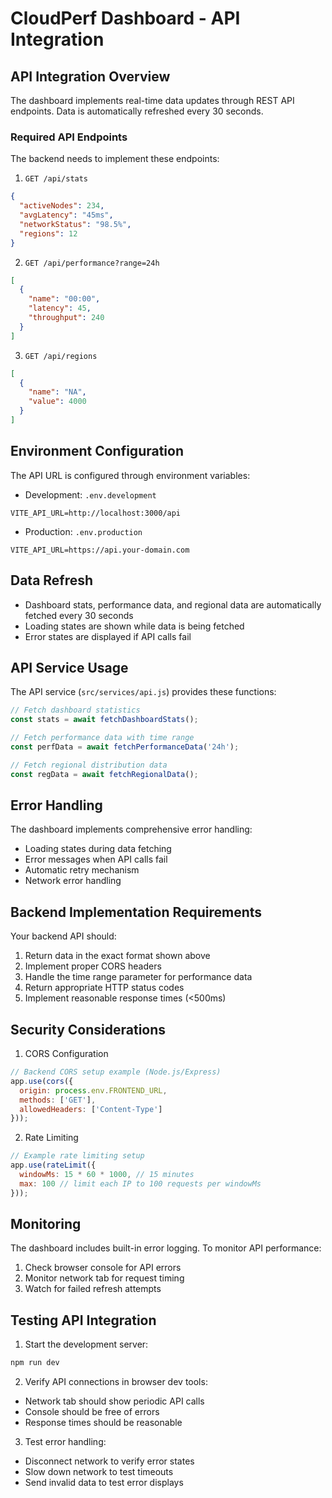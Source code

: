 # CloudPerf Dashboard - API Integration

## API Integration Overview

The dashboard implements real-time data updates through REST API endpoints. Data is automatically refreshed every 30 seconds.

### Required API Endpoints

The backend needs to implement these endpoints:

1. `GET /api/stats`
```json
{
  "activeNodes": 234,
  "avgLatency": "45ms",
  "networkStatus": "98.5%",
  "regions": 12
}
```

2. `GET /api/performance?range=24h`
```json
[
  {
    "name": "00:00",
    "latency": 45,
    "throughput": 240
  }
]
```

3. `GET /api/regions`
```json
[
  {
    "name": "NA",
    "value": 4000
  }
]
```

## Environment Configuration

The API URL is configured through environment variables:

- Development: `.env.development`
```
VITE_API_URL=http://localhost:3000/api
```

- Production: `.env.production`
```
VITE_API_URL=https://api.your-domain.com
```

## Data Refresh

- Dashboard stats, performance data, and regional data are automatically fetched every 30 seconds
- Loading states are shown while data is being fetched
- Error states are displayed if API calls fail

## API Service Usage

The API service (`src/services/api.js`) provides these functions:

```javascript
// Fetch dashboard statistics
const stats = await fetchDashboardStats();

// Fetch performance data with time range
const perfData = await fetchPerformanceData('24h');

// Fetch regional distribution data
const regData = await fetchRegionalData();
```

## Error Handling

The dashboard implements comprehensive error handling:

- Loading states during data fetching
- Error messages when API calls fail
- Automatic retry mechanism
- Network error handling

## Backend Implementation Requirements

Your backend API should:

1. Return data in the exact format shown above
2. Implement proper CORS headers
3. Handle the time range parameter for performance data
4. Return appropriate HTTP status codes
5. Implement reasonable response times (<500ms)

## Security Considerations

1. CORS Configuration
```javascript
// Backend CORS setup example (Node.js/Express)
app.use(cors({
  origin: process.env.FRONTEND_URL,
  methods: ['GET'],
  allowedHeaders: ['Content-Type']
}));
```

2. Rate Limiting
```javascript
// Example rate limiting setup
app.use(rateLimit({
  windowMs: 15 * 60 * 1000, // 15 minutes
  max: 100 // limit each IP to 100 requests per windowMs
}));
```

## Monitoring

The dashboard includes built-in error logging. To monitor API performance:

1. Check browser console for API errors
2. Monitor network tab for request timing
3. Watch for failed refresh attempts

## Testing API Integration

1. Start the development server:
```bash
npm run dev
```

2. Verify API connections in browser dev tools:
- Network tab should show periodic API calls
- Console should be free of errors
- Response times should be reasonable

3. Test error handling:
- Disconnect network to verify error states
- Slow down network to test timeouts
- Send invalid data to test error displays
